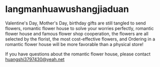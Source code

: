 # langmanhuawushangjiaduan

Valentine's Day, Mother's Day, birthday gifts are still tangled to send flowers, romantic flower house to solve your worries perfectly, romantic flower house and famous flower shop cooperation, the flowers are all selected by the florist, the most cost-effective flowers, and Ordering in a romantic flower house will be more favorable than a physical store!

If you have questions about the romantic flower house, please contact huangshi3797430@yeah.net

